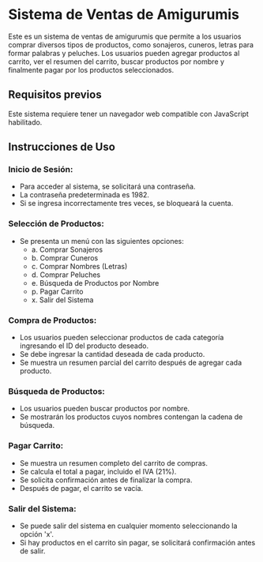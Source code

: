 # Sistema de Ventas de Amigurumis

Este es un sistema de ventas de amigurumis que permite a los usuarios comprar diversos tipos de productos, como sonajeros, cuneros, letras para formar palabras y peluches. Los usuarios pueden agregar productos al carrito, ver el resumen del carrito, buscar productos por nombre y finalmente pagar por los productos seleccionados.

## Requisitos previos

Este sistema requiere tener un navegador web compatible con JavaScript habilitado.

## Instrucciones de Uso

### Inicio de Sesión:

- Para acceder al sistema, se solicitará una contraseña.
- La contraseña predeterminada es 1982.
- Si se ingresa incorrectamente tres veces, se bloqueará la cuenta.

### Selección de Productos:

- Se presenta un menú con las siguientes opciones:
  - a. Comprar Sonajeros
  - b. Comprar Cuneros
  - c. Comprar Nombres (Letras)
  - d. Comprar Peluches
  - e. Búsqueda de Productos por Nombre
  - p. Pagar Carrito
  - x. Salir del Sistema

### Compra de Productos:

- Los usuarios pueden seleccionar productos de cada categoría ingresando el ID del producto deseado.
- Se debe ingresar la cantidad deseada de cada producto.
- Se muestra un resumen parcial del carrito después de agregar cada producto.

### Búsqueda de Productos:

- Los usuarios pueden buscar productos por nombre.
- Se mostrarán los productos cuyos nombres contengan la cadena de búsqueda.

### Pagar Carrito:

- Se muestra un resumen completo del carrito de compras.
- Se calcula el total a pagar, incluido el IVA (21%).
- Se solicita confirmación antes de finalizar la compra.
- Después de pagar, el carrito se vacía.

### Salir del Sistema:

- Se puede salir del sistema en cualquier momento seleccionando la opción 'x'.
- Si hay productos en el carrito sin pagar, se solicitará confirmación antes de salir.
